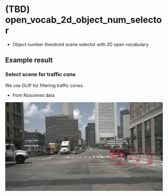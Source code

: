 # (TBD) open_vocab_2d_object_num_selector

- Object number threshold scene selector with 2D open vocabulary

## Example result
### Select scene for traffic cone

We use GLIP for filtering traffic cones.

- from Nuscenes data

![](docs/traffic_cone.jpg)

